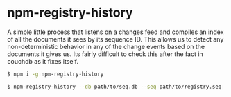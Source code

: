 # npm-registry-history

A simple little process that listens on a changes feed and compiles an index of
all the documents it sees by its sequence ID. This allows us to detect any
non-deterministic behavior in any of the change events based on the documents it
gives us. Its fairly difficult to check this after the fact in couchdb as it
fixes itself.

```sh
$ npm i -g npm-registry-history
```

```sh
$ npm-registry-history --db path/to/seq.db --seq path/to/registry.seq
```
